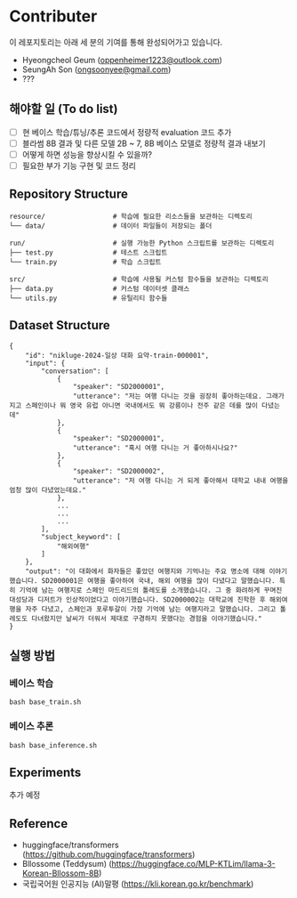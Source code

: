 # Contributer
이 레포지토리는 아래 세 분의 기여를 통해 완성되어가고 있습니다.
- Hyeongcheol Geum (oppenheimer1223@outlook.com)
- SeungAh Son (ongsoonyee@gmail.com)
- ???

## 해야할 일 (To do list)
- [ ] 현 베이스 학습/튜닝/추론 코드에서 정량적 evaluation 코드 추가
- [ ] 블라썸 8B 결과 및 다른 모델 2B ~ 7, 8B 베이스 모델로 정량적 결과 내보기
- [ ] 어떻게 하면 성능을 향상시킬 수 있을까?
- [ ] 필요한 부가 기능 구현 및 코드 정리

## Repository Structure
```
resource/                 # 학습에 필요한 리소스들을 보관하는 디렉토리
└── data/                 # 데이터 파일들이 저장되는 폴더

run/                      # 실행 가능한 Python 스크립트를 보관하는 디렉토리
├── test.py               # 테스트 스크립트
└── train.py              # 학습 스크립트

src/                      # 학습에 사용될 커스텀 함수들을 보관하는 디렉토리
├── data.py               # 커스텀 데이터셋 클래스
└── utils.py              # 유틸리티 함수들
```

## Dataset Structure
```
{
    "id": "nikluge-2024-일상 대화 요약-train-000001",
    "input": {
        "conversation": [
            {
                "speaker": "SD2000001",
                "utterance": "저는 여행 다니는 것을 굉장히 좋아하는데요. 그래가지고 스페인이나 뭐 영국 유럽 아니면 국내에서도 뭐 강릉이나 전주 같은 데를 많이 다녔는데"
            },
            {
                "speaker": "SD2000001",
                "utterance": "혹시 여행 다니는 거 좋아하시나요?"
            },
            {
                "speaker": "SD2000002",
                "utterance": "저 여행 다니는 거 되게 좋아해서 대학교 내내 여행을 엄청 많이 다녔었는데요."
            },
            ...
            ...
            ...
        ],
        "subject_keyword": [
            "해외여행"
        ]
    },
    "output": "이 대화에서 화자들은 좋았던 여행지와 기억나는 주요 명소에 대해 이야기했습니다. SD2000001은 여행을 좋아하여 국내, 해외 여행을 많이 다녔다고 말했습니다. 특히 기억에 남는 여행지로 스페인 마드리드의 톨레도를 소개했습니다. 그 중 화려하게 꾸며진 대성당과 디저트가 인상적이었다고 이야기했습니다. SD2000002는 대학교에 진학한 후 해외여행을 자주 다녔고, 스페인과 포루투갈이 가장 기억에 남는 여행지라고 말했습니다. 그리고 톨레도도 다녀왔지만 날씨가 더워서 제대로 구경하지 못했다는 경험을 이야기했습니다."
}
```

## 실행 방법
### 베이스 학습
```
bash base_train.sh
```
### 베이스 추론
```
bash base_inference.sh
```

## Experiments
추가 예정

## Reference
- huggingface/transformers (https://github.com/huggingface/transformers)  
- Bllossome (Teddysum) (https://huggingface.co/MLP-KTLim/llama-3-Korean-Bllossom-8B)  
- 국립국어원 인공지능 (AI)말평 (https://kli.korean.go.kr/benchmark)  
